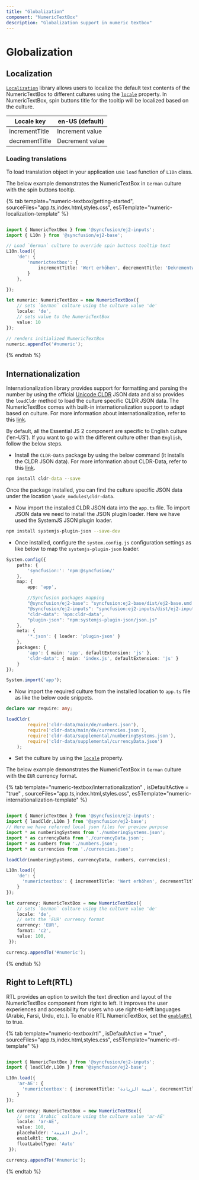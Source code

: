 ```yaml
---
title: "Globalization"
component: "NumericTextBox"
description: "Globalization support in numeric textbox"
---
```


# Globalization

## Localization

[`Localization`](../common/localization/) library allows users to localize the default text contents
of the NumericTextBox to different cultures using the [`locale`](../api/numerictextbox#locale) property.
In NumericTextBox, spin buttons title for the tooltip will be localized based on the culture.

| Locale key | en-US (default)  |
|------|------|
| incrementTitle |  Increment value |
| decrementTitle |  Decrement value |

### Loading translations

To load translation object in your application use `load` function of `L10n` class.

The below example demonstrates the NumericTextBox in `German` culture with the spin buttons tooltip.

{% tab template="numeric-textbox/getting-started", sourceFiles="app.ts,index.html,styles.css", es5Template="numeric-localization-template" %}

```typescript

import { NumericTextBox } from '@syncfusion/ej2-inputs';
import { L10n } from '@syncfusion/ej2-base';

// Load `German` culture to override spin buttons tooltip text
L10n.load({
    'de': {
        'numerictextbox': {
            incrementTitle: 'Wert erhöhen', decrementTitle: 'Dekrementwert'
        }
    },

});

let numeric: NumericTextBox = new NumericTextBox({
    // sets `German` culture using the culture value 'de'
    locale: 'de',
    // sets value to the NumericTextBox
    value: 10
});

// renders initialized NumericTextBox
numeric.appendTo('#numeric');

```

{% endtab %}

## Internationalization

Internationalization library provides support for formatting and parsing the number by using the
official [Unicode CLDR](http://cldr.unicode.org/) JSON data and also provides the
`loadCldr` method to load the culture specific CLDR JSON data. The NumericTextBox comes with built-in
internationalization support to adapt based on culture. For more information about internationalization,
refer to this [link](../common/internationalization/).

By default, all the Essential JS 2  component are specific to English culture ('en-US').
If you want to go with the different culture other than `English`, follow the below steps.

* Install the `CLDR-Data` package by using the below command (it installs the CLDR JSON data). For more information about CLDR-Data,
refer to this [link](http://cldr.unicode.org/index/cldr-spec/json).

```cmd
npm install cldr-data --save
```

Once the package installed, you can find the culture
specific JSON data under the location `\node_modules\cldr-data`.

* Now import the installed CLDR JSON data into the `app.ts` file.
To import JSON data we need to install the JSON plugin loader. Here we have used the SystemJS JSON plugin loader.

```sh
npm install systemjs-plugin-json --save-dev
```

* Once installed, configure the `system.config.js` configuration settings as like below to map the
`systemjs-plugin-json` loader.

```typescript
System.config({
    paths: {
        'syncfusion:': 'npm:@syncfusion/'
    },
    map: {
        app: 'app',

        //Syncfusion packages mapping
        "@syncfusion/ej2-base": "syncfusion:ej2-base/dist/ej2-base.umd.min.js",
        "@syncfusion/ej2-inputs": "syncfusion:ej2-inputs/dist/ej2-inputs.umd.min.js",
        "cldr-data": 'npm:cldr-data',
        "plugin-json": "npm:systemjs-plugin-json/json.js"
    },
    meta: {
        '*.json': { loader: 'plugin-json' }
    },
    packages: {
        'app': { main: 'app', defaultExtension: 'js' },
        'cldr-data': { main: 'index.js', defaultExtension: 'js' }
    }
});

System.import('app');

```

* Now import the required culture
from the installed location to `app.ts` file as like the below code snippets.

```typescript
declare var require: any;

loadCldr(
        require('cldr-data/main/de/numbers.json'),
        require('cldr-data/main/de/currencies.json'),
        require('cldr-data/supplemental/numberingSystems.json'),
        require('cldr-data/supplemental/currencyData.json')
    );
```

* Set the culture by using the [`locale`](../api/numerictextbox#locale) property.

The below example demonstrates the NumericTextBox in `German` culture with the `EUR` currency format.

{% tab template="numeric-textbox/internationalization" , isDefaultActive = "true" , sourceFiles="app.ts,index.html,styles.css", es5Template="numeric-internationalization-template" %}

```typescript

import { NumericTextBox } from '@syncfusion/ej2-inputs';
import { loadCldr,L10n } from '@syncfusion/ej2-base';
// Here we have referred local json files for preview purpose
import * as numberingSystems from './numberingSystems.json';
import * as currencyData from './currencyData.json';
import * as numbers from './numbers.json';
import * as currencies from './currencies.json';

loadCldr(numberingSystems, currencyData, numbers, currencies);

L10n.load({
    'de': {
      'numerictextbox': { incrementTitle: 'Wert erhöhen', decrementTitle: 'Dekrementwert'}
    }
});

let currency: NumericTextBox = new NumericTextBox({
    // sets `German` culture using the culture value 'de'
    locale: 'de',
    // sets the 'EUR' currency format
    currency: 'EUR',
    format: 'c2',
    value: 100,
 });

currency.appendTo('#numeric');

```

{% endtab %}

## Right to Left(RTL)

RTL provides an option to switch the text direction and layout of the NumericTextBox component from right to left. It improves the user experiences and accessibility for users who use right-to-left languages (Arabic, Farsi, Urdu, etc.). To enable RTL NumericTextBox, set the [`enableRtl`](../api/numerictextbox#enablertl) to true.

{% tab template="numeric-textbox/rtl" , isDefaultActive = "true" , sourceFiles="app.ts,index.html,styles.css", es5Template="numeric-rtl-template" %}

```typescript

import { NumericTextBox } from '@syncfusion/ej2-inputs';
import { loadCldr,L10n } from '@syncfusion/ej2-base';

L10n.load({
    'ar-AE': {
      'numerictextbox': { incrementTitle: 'قيمة الزيادة', decrementTitle: 'قيمة تناقص'}
    }
});

let currency: NumericTextBox = new NumericTextBox({
    // sets `Arabic` culture using the culture value 'ar-AE'
    locale: 'ar-AE',
    value: 100,
    placeholder: 'أدخل القيمة',
    enableRtl: true,
    floatLabelType: 'Auto'
 });

currency.appendTo('#numeric');

```

{% endtab %}
